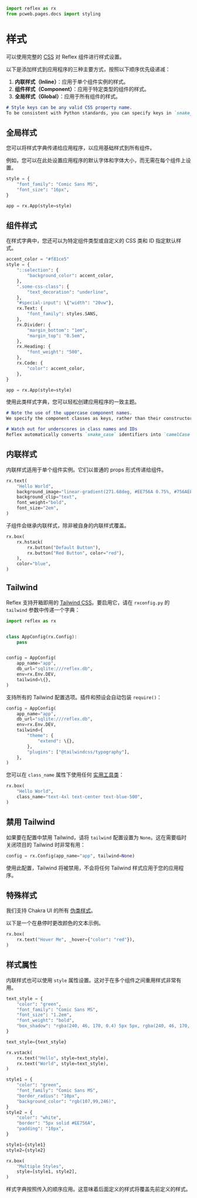 ```python exec
import reflex as rx
from pcweb.pages.docs import styling
```

# 样式

可以使用完整的 [CSS](https://www.w3schools.com/css/) 对 Reflex 组件进行样式设置。

以下是添加样式到应用程序的三种主要方式，按照以下顺序优先级递减：
1. **内联样式（Inline）**：应用于单个组件实例的样式。
2. **组件样式（Component）**：应用于特定类型的组件的样式。
3. **全局样式（Global）**：应用于所有组件的样式。

```md alert success
# Style keys can be any valid CSS property name.
To be consistent with Python standards, you can specify keys in `snake_case`.
```

## 全局样式

您可以将样式字典传递给应用程序，以应用基础样式到所有组件。

例如，您可以在此处设置应用程序的默认字体和字体大小，而无需在每个组件上设置。

```python
style = {
    "font_family": "Comic Sans MS",
    "font_size": "16px",
}

app = rx.App(style=style)
```

## 组件样式

在样式字典中，您还可以为特定组件类型或自定义的 CSS 类和 ID 指定默认样式。

```python
accent_color = "#f81ce5"
style = {
    "::selection": {
        "background_color": accent_color,
    },
    ".some-css-class": {
        "text_decoration": "underline",
    },
    "#special-input": \{"width": "20vw"},
    rx.Text: {
        "font_family": styles.SANS,
    },
    rx.Divider: {
        "margin_bottom": "1em",
        "margin_top": "0.5em",
    },
    rx.Heading: {
        "font_weight": "500",
    },
    rx.Code: {
        "color": accent_color,
    },
}

app = rx.App(style=style)
```

使用此类样式字典，您可以轻松创建应用程序的一致主题。

```md alert
# Note the use of the uppercase component names.
We specify the component classes as keys, rather than their constructors.
```

```md alert warning
# Watch out for underscores in class names and IDs
Reflex automatically converts `snake_case` identifiers into `camelCase` format when applying styles. To ensure consistency, it is recommended to use the dash character or camelCase identifiers in your own class names and IDs. To style third-party libraries relying on underscore class names, an external stylesheet should be used. See [custom stylesheets]({styling.custom_stylesheets.path}) for how to reference external CSS files.
```

## 内联样式

内联样式适用于单个组件实例。它们以普通的 props 形式传递给组件。

```python demo
rx.text(
    "Hello World",
    background_image="linear-gradient(271.68deg, #EE756A 0.75%, #756AEE 88.52%)",
    background_clip="text",
    font_weight="bold",
    font_size="2em",
)
```

子组件会继承内联样式，除非被自身的内联样式覆盖。

```python demo
rx.box(
    rx.hstack(
        rx.button("Default Button"),
        rx.button("Red Button", color="red"),
    ),
    color="blue",
)
```

## Tailwind

Reflex 支持开箱即用的 [Tailwind CSS](https://tailwindcss.com/)。要启用它，请在 `rxconfig.py` 的 `tailwind` 参数中传递一个字典：

```python
import reflex as rx


class AppConfig(rx.Config):
    pass


config = AppConfig(
    app_name="app",
    db_url="sqlite:///reflex.db",
    env=rx.Env.DEV,
    tailwind=\{},
)
```

支持所有的 Tailwind 配置选项。插件和预设会自动包装 `require()`：

```python
config = AppConfig(
    app_name="app",
    db_url="sqlite:///reflex.db",
    env=rx.Env.DEV,
    tailwind={
        "theme": {
            "extend": \{},
        },
        "plugins": ["@tailwindcss/typography"],
    },
)
```

您可以在 `class_name` 属性下使用任何 [实用工具类](https://tailwindcss.com/docs/utility-first)：

```python demo
rx.box(
    "Hello World",
    class_name="text-4xl text-center text-blue-500",
)
```

## 禁用 Tailwind

如果要在配置中禁用 Tailwind，请将 `tailwind` 配置设置为 `None`。这在需要临时关闭项目的 Tailwind 时非常有用：

```python
config = rx.Config(app_name="app", tailwind=None)
```

使用此配置，Tailwind 将被禁用，不会将任何 Tailwind 样式应用于您的应用程序。


## 特殊样式

我们支持 Chakra UI 的所有 [伪类样式](https://chakra-ui.com/docs/features/style-props#pseudo)。

以下是一个在悬停时更改颜色的文本示例。

```python demo
rx.box(
    rx.text("Hover Me", _hover={"color": "red"}),
)
```


## 样式属性

内联样式也可以使用 `style` 属性设置。这对于在多个组件之间重用样式非常有用。

```python exec
text_style = {
    "color": "green",
    "font_family": "Comic Sans MS",
    "font_size": "1.2em",
    "font_weight": "bold",
    "box_shadow": "rgba(240, 46, 170, 0.4) 5px 5px, rgba(240, 46, 170, 0.3) 10px 10px",
}
```

```python
text_style={text_style}
```

```python demo
rx.vstack(
    rx.text("Hello", style=text_style),
    rx.text("World", style=text_style),
)
```

```python exec
style1 = {
    "color": "green",
    "font_family": "Comic Sans MS",
    "border_radius": "10px",
    "background_color": "rgb(107,99,246)",
}
style2 = {
    "color": "white",
    "border": "5px solid #EE756A",
    "padding": "10px",
}
```

```python
style1={style1}
style2={style2}
```

```python demo
rx.box(
    "Multiple Styles",
    style=[style1, style2],
)
```

样式字典按照传入的顺序应用。这意味着后面定义的样式将覆盖先前定义的样式。

